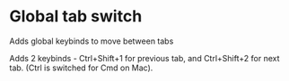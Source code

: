 # Global tab switch
Adds global keybinds to move between tabs

Adds 2 keybinds - Ctrl+Shift+1 for previous tab, and Ctrl+Shift+2 for next tab. (Ctrl is switched for Cmd on Mac).
